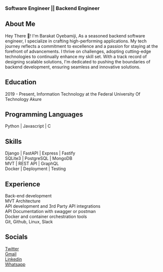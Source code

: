 ### Software Engineer || Backend Engineer
## About Me
Hey There 👋! I'm Barakat Oyebamiji, As a seasoned backend software engineer, I specialize in crafting high-performing applications. My tech journey reflects a commitment to excellence and a passion for staying at the forefront of advancements. I thrive on challenges, adopting cutting-edge technologies to continually enhance my skill set. With a track record of designing scalable solutions, I'm dedicated to pushing the boundaries of backend development, ensuring seamless and innovative solutions.

## Education
2019 - Present, Information Technology at the Federal University Of Technology Akure

## Programming Languages
Python | Javascript | C 

## Skills
Django | FastAPI | Express | Fastify  
SQLite3 | PostgreSQL | MongoDB  
MVT | REST API | GraphQL  
Docker | Deployment | Testing  
## Experience
Back-end development  
MVT Architecture  
API development and 3rd Party API integrations  
API Documentation with swagger or postman  
Docker and container orchestration tools  
Git, Github, Linux, Slack
## Socials
[Twitter](https://twitter.com/olamide1815)  
[Gmail](oyebamijibarakat7@gmail.com)  
[Linkedin](https://www.linkedin.com/in/barakat-oyebamiji-0973001b2)  
[Whatsapp](+2348167216415)  
<!--
**gentlesoul18/gentlesoul18** is a ✨ _special_ ✨ repository because its `README.md` (this file) appears on your GitHub profile.

Here are some ideas to get you started:

- 🔭 I’m currently working on ...
- 🌱 I’m currently learning ...
- 👯 I’m looking to collaborate on ...
- 🤔 I’m looking for help with ...
- 💬 Ask me about ...
- 📫 How to reach me: ...
- 😄 Pronouns: ...
- ⚡ Fun fact: ...
-->
